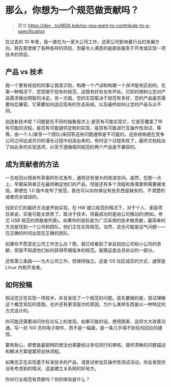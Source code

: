 # 那么，你想为一个规范做贡献吗？

> 原文:[https://dev . to/MDA bek/so-you-want-to-contribute-to-a-specification](https://dev.to/mdabek/so-you-want-to-contribute-to-a-specification)

在过去的 10 年里，我一直在为一家大公司工作，这家公司影响着行业的发展方向。我在那里做了各种各样的项目，但最令人满意的是那些服务于开发或实现一项技术的项目。

## [](#product-vs-technology)产品 vs 技术

我一个更有经验的同事让我意识到，构建一个*产品*和构建一个*技术*是有区别的。在第一种情况下，您受限于现有的规范，这既有好处也有坏处。已知的限制让您对产品需求做出明智的决定。另一方面，您的实现取决于规范有多好，您的产品是否需要向后兼容，它需要如何适应现有的生态系统，以及最终如何让您的产品与众不同。

创造新技术呢？问题是在不同的抽象层次上:是否有可能实现它，它是否覆盖了所有可能的流程，是否有可能提供定制的实现，是否有可能进行互操作性测试，等等。由一个人(甚至一个团队)来回答这些问题通常是不可能的。这些规格是在竞争公司之间达成共识的漫长过程中创造出来的。有时这个过程失败了，最终文档给出了如此多的实现选项，以至于遵循相同规范的两个产品是不兼容的。

## [](#ways-to-become-a-contributor)成为贡献者的方法

一旦规范以预发布草案的形式发布，通常还有很大的改进空间。虽然，在那一点上，早期采用者正在最终确定他们的产品，但是还有多个流程和角落案例需要被发现。即使在 1.0 版中发布了规范，我也可以向你保证有些东西是缺失的、不清楚的或者完全错误的。

找到它们的最好方法是开始实现。在 HW 接口规范的情况下，对于个人、家庭项目来说，实施可能太昂贵了。取决于技术，但最成功的是由公司推动的(例如，参见 USB 规范的贡献者列表)。如果你的目标是为广泛采用的技术做贡献，最简单的方法是找到一个公司和团队，他们正在实现规范。当然，这也可能是运气问题——在正确的时间出现在正确的团队。

如果你不愿意在公司工作怎么办？嗯，我已经看到了来自初创公司和小公司的贡献，但我不知道他们如何获得早期版本的规范。我猜这是会员协议的一部分。

还有第三条路——为大公司工作，但保持独立。这是 OS 社区成员的方式，通常是 Linux 内核开发者。

## [](#how-to-contribute)如何投稿

假设您正在实现一项技术，并且发现了一个规范的问题。首先要做的是，尝试理解这个概念背后的意图。也许还有更深层次的原因，为什么某样东西是以一种特定的方式设计的。

你可能还需要询问你在论坛上的发现。如果可能的话，使用图表，这将大大改善沟通。写一封 100 页的电子邮件，而不是一幅画，是一条几乎得不到任何回应的捷径。

要有耐心，即使是最聪明的想法也需要经过多位同行的审核。提供清晰的问题描述和解决方案提案将加快流程。

如果您正在实现基于标准技术的产品，请尝试参加互操作性测试活动。你会发现你没有考虑到的情况，这是建立关系网的好地方。

你对行业规范有贡献吗？你的体验是什么？